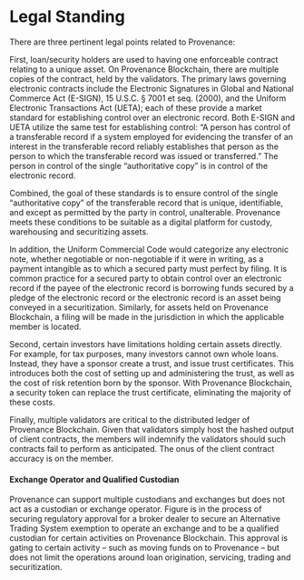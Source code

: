 # Legal Standing

There are three pertinent legal points related to Provenance:

First, loan/security holders are used to having one enforceable contract relating to a unique asset. On Provenance Blockchain, there are multiple copies of the contract, held by the validators. The primary laws governing electronic contracts include the Electronic Signatures in Global and National Commerce Act \(E-SIGN\), 15 U.S.C. § 7001 et seq. \(2000\), and the Uniform Electronic Transactions Act \(UETA\); each of these provide a market standard for establishing control over an electronic record. Both E-SIGN and UETA utilize the same test for establishing control: “A person has control of a transferable record if a system employed for evidencing the transfer of an interest in the transferable record reliably establishes that person as the person to which the transferable record was issued or transferred.” The person in control of the single “authoritative copy” is in control of the electronic record. 

Combined, the goal of these standards is to ensure control of the single “authoritative copy” of the transferable record that is unique, identifiable, and except as permitted by the party in control, unalterable. Provenance meets these conditions to be suitable as a digital platform for custody, warehousing and securitizing assets.

In addition, the Uniform Commercial Code would categorize any electronic note, whether negotiable or non-negotiable if it were in writing, as a payment intangible as to which a secured party must perfect by filing. It is common practice for a secured party to obtain control over an electronic record if the payee of the electronic record is borrowing funds secured by a pledge of the electronic record or the electronic record is an asset being conveyed in a securitization. Similarly, for assets held on Provenance Blockchain, a filing will be made in the jurisdiction in which the applicable member is located.

Second, certain investors have limitations holding certain assets directly. For example, for tax purposes, many investors cannot own whole loans. Instead, they have a sponsor create a trust, and issue trust certificates. This introduces both the cost of setting up and administering the trust, as well as the cost of risk retention born by the sponsor. With Provenance Blockchain, a security token can replace the trust certificate, eliminating the majority of these costs. 

Finally, multiple validators are critical to the distributed ledger of Provenance Blockchain. Given that validators simply host the hashed output of client contracts, the members will indemnify the validators should such contracts fail to perform as anticipated. The onus of the client contract accuracy is on the member.  


#### **Exchange Operator and Qualified Custodian**

Provenance can support multiple custodians and exchanges but does not act as a custodian or exchange operator. Figure is in the process of securing regulatory approval for a broker dealer to secure an Alternative Trading System exemption to operate an exchange and to be a qualified custodian for certain activities on Provenance Blockchain. This approval is gating to certain activity – such as moving funds on to Provenance – but does not limit the operations around loan origination, servicing, trading and securitization.



